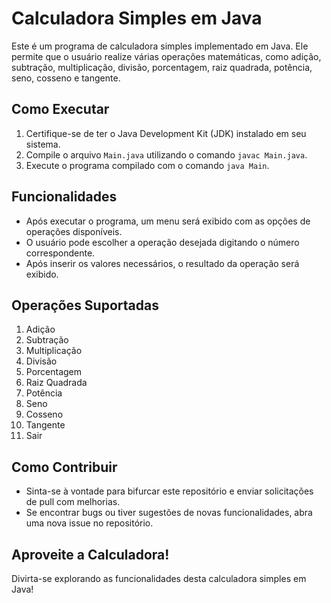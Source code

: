 # Calculadora Simples em Java

Este é um programa de calculadora simples implementado em Java. Ele permite que o usuário realize várias operações matemáticas, como adição, subtração, multiplicação, divisão, porcentagem, raiz quadrada, potência, seno, cosseno e tangente.

## Como Executar

1. Certifique-se de ter o Java Development Kit (JDK) instalado em seu sistema.
2. Compile o arquivo `Main.java` utilizando o comando `javac Main.java`.
3. Execute o programa compilado com o comando `java Main`.

## Funcionalidades

- Após executar o programa, um menu será exibido com as opções de operações disponíveis.
- O usuário pode escolher a operação desejada digitando o número correspondente.
- Após inserir os valores necessários, o resultado da operação será exibido.

## Operações Suportadas

1. Adição
2. Subtração
3. Multiplicação
4. Divisão
5. Porcentagem
6. Raiz Quadrada
7. Potência
8. Seno
9. Cosseno
10. Tangente
11. Sair

## Como Contribuir

- Sinta-se à vontade para bifurcar este repositório e enviar solicitações de pull com melhorias.
- Se encontrar bugs ou tiver sugestões de novas funcionalidades, abra uma nova issue no repositório.

## Aproveite a Calculadora!

Divirta-se explorando as funcionalidades desta calculadora simples em Java!

